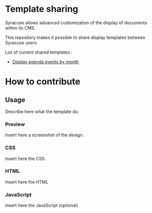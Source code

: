 # Template sharing

Syracuse allows advanced customization of the display of documents within its CMS.

This repository makes it possible to share display templates between Syracuse users.

List of current shared templates :
* [Display agenda events by month](agenda/programmation-par-mois/template.md)


# How to contribute

## Usage
Describe here what the template do.

### Preview
Insert here a screenshot of the design.

### CSS
Insert here the CSS.

### HTML
Insert here the HTML

### JavaScript
Insert here the JavaScript (optional)
